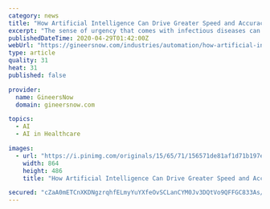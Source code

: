 ```yaml
---
category: news
title: "How Artificial Intelligence Can Drive Greater Speed and Accuracy in Vaccine Development"
excerpt: "The sense of urgency that comes with infectious diseases can itself fast-track progress towards arriving at a vaccine"
publishedDateTime: 2020-04-29T01:42:00Z
webUrl: "https://gineersnow.com/industries/automation/how-artificial-intelligence-can-drive-greater-speed-and-accuracy-in-vaccine-development"
type: article
quality: 31
heat: 31
published: false

provider:
  name: GineersNow
  domain: gineersnow.com

topics:
  - AI
  - AI in Healthcare

images:
  - url: "https://i.pinimg.com/originals/15/65/71/156571de81af1d71b197e292a79d4ec8.jpg"
    width: 864
    height: 486
    title: "How Artificial Intelligence Can Drive Greater Speed and Accuracy in Vaccine Development"

secured: "cZaA0mETCnXKDNgzrqhfELmyYuYXfeOvSCLanCYM0Jv3DQtVo9QFFGC833As/n4XnoC/s4ZlIpmn3PCxCdldbpyiHAlS+hlYe67Rnzlii8UfiCdJq/pfIlGB2oZxrs4s/jZ1mjiOBkOufYrz1vkrJpqo6fNLaGTbx1LZ0GtLCDx9zT1Fx09TZeVftRtg2dn+nAu/fB1M8zJ8FVMdT9FEyYaSvN/MjVxQh9F7gqTjS+67UHQxswnjg2thzED8jG3F5fuxs0IfJfSOGj+p10XLiV4JW51Ov3ebCxvESPlU0vCICY1b+lDOjJ80oME7zKQ9;WKAecJTxqfKyUbdu5rIrPg=="
---
```


